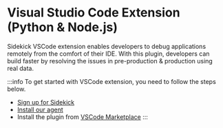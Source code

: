 # Visual Studio Code Extension (Python & Node.js)

Sidekick VSCode extension enables developers to debug applications remotely from the comfort of their IDE. With this plugin, developers can build faster by resolving the issues in pre-production & production using real data.

:::info
To get started with VSCode extension, you need to follow the steps below.

* [Sign up for Sidekick](https://docs.runsidekick.com/installation/signup-with-thundra-sidekick)
* [Install our agent](https://docs.runsidekick.com/installation/installing-agents)
* Install the plugin from [VSCode Marketplace](https://marketplace.visualstudio.com/items?itemName=Sidekick.sidekick-debugger)
:::
